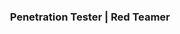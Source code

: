 ### <div align="center">Penetration Tester | Red Teamer</div>  
<!--
<div align="center">
<a href="https://medium.com/@kant0r" target="_blank">
<img src="https://img.shields.io/badge/medium-000000?style=for-the-badge&logo=medium&logoColor=white" alt="medium" style="margin-bottom: 5px;" />
</a>
<a href="https://hackerone.com/kant0r" target="_blank">
<img src="https://img.shields.io/badge/hackerone-111?style=for-the-badge&logo=hackerone&logoColor=white" alt="hackerone" style="margin-bottom: 5px;" />
</a>
<a href="https://bugcrowd.com/kant0r" target="_blank">
<img src="https://img.shields.io/badge/bugcrowd-F26822?style=for-the-badge&logo=bugcrowd&logoColor=white" alt="bugcrowd" style="margin-bottom: 5px;" />
</a>
<br/>
<a href="https://linkedin.com/in/tal-kantor-01496b220" target="_blank">
<img src="https://img.shields.io/badge/linkedin-%231E77B5.svg?&style=for-the-badge&logo=linkedin&logoColor=white" alt="linkedin" style="margin-bottom: 5px;" />
</a>
<a href="https://twitter.com/kant0rx" target="_blank">
<img src="https://img.shields.io/badge/twitter-1DA1F2?style=for-the-badge&logo=twitter&logoColor=white" alt="twitter" style="margin-bottom: 5px;" />
</a>
</div>  
  

<br/> 
-->
